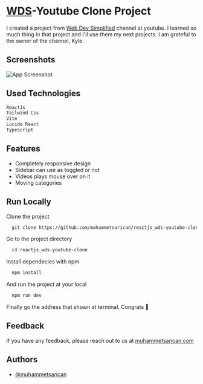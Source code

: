 
# [WDS](https://www.youtube.com/@WebDevSimplified)-Youtube Clone Project

I created a project from [Web Dev Simplified](https://www.youtube.com/@WebDevSimplified) channel at youtube. I learned so much thing in that project and I'll use them my next projects. I am grateful to the owner of the channel, Kyle.


## Screenshots

![App Screenshot](https://i.imgur.com/Zmb6GY7.png)


## Used Technologies

```bash
ReactJs
Tailwind Css
Vite
Lucide React
Typescript
```
## Features

- Completely responsive design
- Sidebar can use as toggled or not
- Videos plays mouse over on it
- Moving categories


## Run Locally

Clone the project

```bash
  git clone https://github.com/muhammetsarican/reactjs_wds-youtube-clone.git
```

Go to the project directory

```bash
  cd reactjs_wds-youtube-clone
```

Install dependecies with npm 

```bash
  npm install
```

And run the project at your local

```bash
  npm run dev
```

Finally go the address that shown at terminal. Congrats 🎉


## Feedback

If you have any feedback, please reach out to us at [muhammetsarican.com](https://muhammetsarican.com/contact)


## Authors

- [@muhammetsarican](https://www.github.com/muhammetsarican)


<!-- # React + TypeScript + Vite

This template provides a minimal setup to get React working in Vite with HMR and some ESLint rules.

Currently, two official plugins are available:

- [@vitejs/plugin-react](https://github.com/vitejs/vite-plugin-react/blob/main/packages/plugin-react/README.md) uses [Babel](https://babeljs.io/) for Fast Refresh
- [@vitejs/plugin-react-swc](https://github.com/vitejs/vite-plugin-react-swc) uses [SWC](https://swc.rs/) for Fast Refresh

## Expanding the ESLint configuration

If you are developing a production application, we recommend updating the configuration to enable type aware lint rules:

- Configure the top-level `parserOptions` property like this:

```js
export default {
  // other rules...
  parserOptions: {
    ecmaVersion: 'latest',
    sourceType: 'module',
    project: ['./tsconfig.json', './tsconfig.node.json'],
    tsconfigRootDir: __dirname,
  },
}
```

- Replace `plugin:@typescript-eslint/recommended` to `plugin:@typescript-eslint/recommended-type-checked` or `plugin:@typescript-eslint/strict-type-checked`
- Optionally add `plugin:@typescript-eslint/stylistic-type-checked`
- Install [eslint-plugin-react](https://github.com/jsx-eslint/eslint-plugin-react) and add `plugin:react/recommended` & `plugin:react/jsx-runtime` to the `extends` list -->